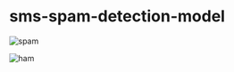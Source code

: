 # sms-spam-detection-model

![spam](https://user-images.githubusercontent.com/68819893/115743531-60965000-a3af-11eb-9950-8bf1b6be38db.PNG)

![ham](https://user-images.githubusercontent.com/68819893/115743563-6855f480-a3af-11eb-9c75-dd615429b3ab.PNG)

